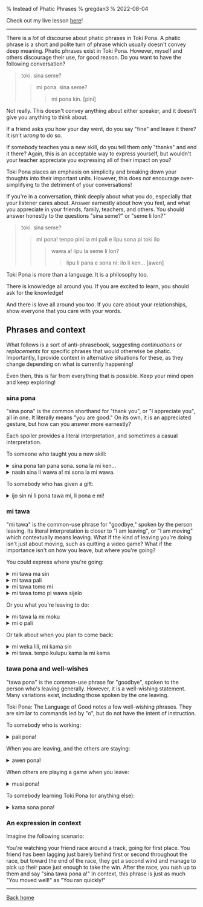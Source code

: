 % Instead of Phatic Phrases
% gregdan3
% 2022-08-04

Check out my live lesson [here](https://youtu.be/WKN1YRZDuTA)!

---

There is a _lot_ of discourse about phatic phrases in Toki Pona. A phatic
phrase is a short and polite turn of phrase which usually doesn't convey deep
meaning. Phatic phrases exist in Toki Pona. However,
myself and others discourage their use, for good reason. Do you want to have
the following conversation?

> toki. sina seme?
>
> > mi pona. sina seme?
> >
> > > mi pona kin. [pini]

Not really. This doesn't convey anything about either speaker, and it doesn't
give you anything to think about.

If a friend asks you how your day went, do you say "fine" and leave it there? It isn't _wrong_ to do so.

If somebody teaches you a new skill, do you tell them only "thanks" and end
it there? Again, this is an acceptable way to express yourself, but wouldn't your teacher appreciate you expressing all of their impact on you?

Toki Pona places an emphasis on simplicity and breaking down your thoughts into
their important units. However, this does _not_ encourage over-simplifying to
the detriment of your conversations!

If you're in a conversation, think deeply about what you do, especially that your listener cares about. Answer earnestly
about how you feel, and what you appreciate in your friends, family, teachers,
and others. You should answer honestly to the questions "sina seme?" or "seme
li lon?"

> toki. sina seme?
>
> > mi pona! tenpo pini la mi pali e lipu sona pi toki ilo
> >
> > > wawa a! lipu la seme li lon?
> > >
> > > > lipu li pana e sona ni: ilo li ken... [awen]

Toki Pona is more than a language. It is a philosophy too.

There is knowledge all around you. If you are excited to learn, you should ask
for the knowledge!

And there is love all around you too. If you care about your relationships, show everyone that you care with your words.

## Phrases and context

What follows is a sort of anti-phrasebook, suggesting _continuations_ or
_replacements_ for specific phrases that would otherwise be phatic.
Importantly, I provide context in alternative situations for these, as
they change depending on what is currently happening!

Even then, this is far from everything that is possible. Keep your mind open and keep exploring!

### sina pona

"sina pona" is the common shorthand for "thank you", or "I appreciate you", all
in one. It literally means "you are good." On its own, it is an appreciated
gesture, but how can you answer more earnestly?

Each spoiler provides a literal interpretation, and sometimes a casual interpretation.

To someone who taught you a new skill:

<details><summary> sina pona tan pana sona. sona la mi ken... </summary>
You are good because of knowledge-giving. In the context of knowledge, I am able to ...

I appreciate your teaching! It has taught me to...

</details>

<details><summary> nasin sina li wawa a! mi sona la mi wawa. </summary>
Your method is powerful! If I understand, I am powerful.

The process you described is very effective! My understanding of it has helped me greatly.

</details>

To somebody who has given a gift:

<details><summary> ijo sin ni li pona tawa mi, li pona e mi! </summary>
This new thing is good to me, and helped me!

This gift is fantastic for me, and made me feel better!

</details>

### mi tawa

"mi tawa" is the common-use phrase for "goodbye," spoken by the person
leaving. Its literal interpretation is closer to "I am leaving", or "I am
moving" which contextually means leaving. What if the kind of leaving
you're doing isn't just about moving, such as quitting a video game? What if the importance isn't on how you leave, but where you're going?

You could express where you're going:

<details><summary> mi tawa ma sin </summary>
I go to a new place.

I am leaving for somewhere new!

</details>

<details><summary> mi tawa pali </summary>
I am going to work.
</details>

<details><summary> mi tawa tomo mi</summary>
I'm going to my home.
</details>

<details><summary> mi tawa tomo pi wawa sijelo </summary>
I am going to a body-power building.

I am going to the gym!

</details>

Or you what you're leaving to do:

<details><summary> mi tawa la mi moku </summary>
When I leave, I eat.

I'm leaving for dinner!

</details>

<details><summary> mi o pali </summary>
I must work.

I have to do my job.

</details>

Or talk about when you plan to come back:

<details><summary> mi weka lili, mi kama sin </summary>
I go away a little bit, and arrive again

I'm leaving for a short time, and I will come back!

</details>

<details><summary> mi tawa. tenpo kulupu kama la mi kama </summary>
I'm going. At an arriving group time, I'll arrive.

I'm leaving. I'm coming to the next meetup!

</details>

### tawa pona and well-wishes

"tawa pona" is the common-use phrase for "goodbye", spoken to the person who's
leaving generally. However, it is a well-wishing statement. Many variations exist, including those spoken by the one leaving.

Toki Pona: The Language of Good notes a few well-wishing phrases. They are similar to commands led by "o", but do not have the intent of instruction.

To somebody who is working:

<details><summary> pali pona! </summary>
Have a good time at work!
</details>

When you are leaving, and the others are staying:

<details><summary> awen pona! </summary>
While you're staying, have a good time!
</details>

When others are playing a game when you leave:

<details><summary> musi pona! </summary>
Have fun!
</details>

To somebody learning Toki Pona (or anything else):

<details><summary> kama sona pona! </summary>
Learn well!
</details>

### An expression in context

Imagine the following scenario:

You're watching your friend race around a track, going for first place.
You friend has been lagging just barely behind first or second throughout the race, but toward the end of the race, they get a second wind and manage to pick up their pace just enough to take the win.
After the race, you rush up to them and say "sina tawa pona a!"
In context, this phrase is just as much "You moved well!" as "You ran quickly!"

---

[Back home](/toki-pona/)
